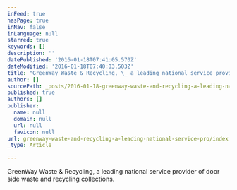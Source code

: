 ```yaml
---
inFeed: true
hasPage: true
inNav: false
inLanguage: null
starred: true
keywords: []
description: ''
datePublished: '2016-01-18T07:41:05.570Z'
dateModified: '2016-01-18T07:40:03.503Z'
title: "GreenWay Waste & Recycling, \_ a leading national service provider of door side waste and recycling collections."
author: []
sourcePath: _posts/2016-01-18-greenway-waste-and-recycling-a-leading-national-service-pro.md
published: true
authors: []
publisher:
  name: null
  domain: null
  url: null
  favicon: null
url: greenway-waste-and-recycling-a-leading-national-service-pro/index.html
_type: Article

---
```

GreenWay Waste & Recycling,   a leading national service provider of door side waste and recycling collections.